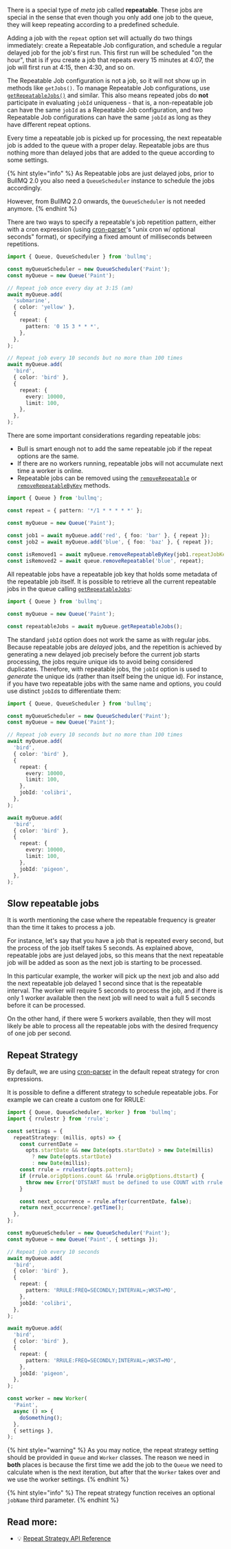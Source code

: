 There is a special type of _meta_ job called **repeatable**. These jobs are special in the sense that even though you only add one job to the queue, they will keep repeating according to a predefined schedule.

Adding a job with the `repeat` option set will actually do two things immediately: create a Repeatable Job configuration, and schedule a regular delayed job for the job's first run. This first run will be scheduled "on the hour", that is if you create a job that repeats every 15 minutes at 4:07, the job will first run at 4:15, then 4:30, and so on.

The Repeatable Job configuration is not a job, so it will not show up in methods like `getJobs()`. To manage Repeatable Job configurations, use [`getRepeatableJobs()`](https://api.docs.bullmq.io/classes/v4.Queue.html#getRepeatableJobs) and similar. This also means repeated jobs do **not** participate in evaluating `jobId` uniqueness - that is, a non-repeatable job can have the same `jobId` as a Repeatable Job configuration, and two Repeatable Job configurations can have the same `jobId` as long as they have different repeat options.

Every time a repeatable job is picked up for processing, the next repeatable job is added to the queue with a proper delay. Repeatable jobs are thus nothing more than delayed jobs that are added to the queue according to some settings.

{% hint style="info" %}
As Repeatable jobs are just delayed jobs, prior to BullMQ 2.0 you also need a `QueueScheduler` instance to schedule the jobs accordingly.

However, from BullMQ 2.0 onwards, the `QueueScheduler` is not needed anymore.
{% endhint %}

There are two ways to specify a repeatable's job repetition pattern, either with a cron expression (using [cron-parser](https://www.npmjs.com/package/cron-parser)'s "unix cron w/ optional seconds" format), or specifying a fixed amount of milliseconds between repetitions.

```typescript
import { Queue, QueueScheduler } from 'bullmq';

const myQueueScheduler = new QueueScheduler('Paint');
const myQueue = new Queue('Paint');

// Repeat job once every day at 3:15 (am)
await myQueue.add(
  'submarine',
  { color: 'yellow' },
  {
    repeat: {
      pattern: '0 15 3 * * *',
    },
  },
);

// Repeat job every 10 seconds but no more than 100 times
await myQueue.add(
  'bird',
  { color: 'bird' },
  {
    repeat: {
      every: 10000,
      limit: 100,
    },
  },
);
```

There are some important considerations regarding repeatable jobs:

- Bull is smart enough not to add the same repeatable job if the repeat options are the same.
- If there are no workers running, repeatable jobs will not accumulate next time a worker is online.
- Repeatable jobs can be removed using the [`removeRepeatable`](https://api.docs.bullmq.io/classes/v4.Queue.html#removeRepeatable) or [`removeRepeatableByKey`](https://api.docs.bullmq.io/classes/v4.Queue.html#removeRepeatableByKey) methods.

```typescript
import { Queue } from 'bullmq';

const repeat = { pattern: '*/1 * * * * *' };

const myQueue = new Queue('Paint');

const job1 = await myQueue.add('red', { foo: 'bar' }, { repeat });
const job2 = await myQueue.add('blue', { foo: 'baz' }, { repeat });
    
const isRemoved1 = await myQueue.removeRepeatableByKey(job1.repeatJobKey);
const isRemoved2 = await queue.removeRepeatable('blue', repeat);
```

All repeatable jobs have a repeatable job key that holds some metadata of the repeatable job itself. It is possible to retrieve all the current repeatable jobs in the queue calling [`getRepeatableJobs`](https://api.docs.bullmq.io/classes/v4.Queue.html#getRepeatableJobs):

```typescript
import { Queue } from 'bullmq';

const myQueue = new Queue('Paint');

const repeatableJobs = await myQueue.getRepeatableJobs();
```

The standard `jobId` option does not work the same as with regular jobs. Because repeatable jobs are _delayed_ jobs, and the repetition is achieved by generating a new delayed job precisely before the current job starts processing, the jobs require unique ids to avoid being considered duplicates. Therefore, with repeatable jobs, the `jobId` option is used to _generate_ the unique ids (rather than itself being the unique id). For instance, if you have two repeatable jobs with the same name and options, you could use distinct `jobId`s to differentiate them:

```typescript
import { Queue, QueueScheduler } from 'bullmq';

const myQueueScheduler = new QueueScheduler('Paint');
const myQueue = new Queue('Paint');

// Repeat job every 10 seconds but no more than 100 times
await myQueue.add(
  'bird',
  { color: 'bird' },
  {
    repeat: {
      every: 10000,
      limit: 100,
    },
    jobId: 'colibri',
  },
);

await myQueue.add(
  'bird',
  { color: 'bird' },
  {
    repeat: {
      every: 10000,
      limit: 100,
    },
    jobId: 'pigeon',
  },
);
```

## Slow repeatable jobs

It is worth mentioning the case where the repeatable frequency is greater than the time it takes to process a job.

For instance, let's say that you have a job that is repeated every second, but the process of the job itself takes 5 seconds. As explained above, repeatable jobs are just delayed jobs, so this means that the next repeatable job will be added as soon as the next job is starting to be processed.

In this particular example, the worker will pick up the next job and also add the next repeatable job delayed 1 second since that is the repeatable interval. The worker will require 5 seconds to process the job, and if there is only 1 worker available then the next job will need to wait a full 5 seconds before it can be processed.

On the other hand, if there were 5 workers available, then they will most likely be able to process all the repeatable jobs with the desired frequency of one job per second.

## Repeat Strategy

By default, we are using [cron-parser](https://www.npmjs.com/package/cron-parser) in the default repeat strategy for cron expressions.

It is possible to define a different strategy to schedule repeatable jobs. For example we can create a custom one for RRULE:

```typescript
import { Queue, QueueScheduler, Worker } from 'bullmq';
import { rrulestr } from 'rrule';

const settings = {
  repeatStrategy: (millis, opts) => {
    const currentDate =
      opts.startDate && new Date(opts.startDate) > new Date(millis)
        ? new Date(opts.startDate)
        : new Date(millis);
    const rrule = rrulestr(opts.pattern);
    if (rrule.origOptions.count && !rrule.origOptions.dtstart) {
      throw new Error('DTSTART must be defined to use COUNT with rrule');
    }

    const next_occurrence = rrule.after(currentDate, false);
    return next_occurrence?.getTime();
  },
};

const myQueueScheduler = new QueueScheduler('Paint');
const myQueue = new Queue('Paint', { settings });

// Repeat job every 10 seconds
await myQueue.add(
  'bird',
  { color: 'bird' },
  {
    repeat: {
      pattern: 'RRULE:FREQ=SECONDLY;INTERVAL=;WKST=MO',
    },
    jobId: 'colibri',
  },
);

await myQueue.add(
  'bird',
  { color: 'bird' },
  {
    repeat: {
      pattern: 'RRULE:FREQ=SECONDLY;INTERVAL=;WKST=MO',
    },
    jobId: 'pigeon',
  },
);

const worker = new Worker(
  'Paint',
  async () => {
    doSomething();
  },
  { settings },
);
```

{% hint style="warning" %}
As you may notice, the repeat strategy setting should be provided in `Queue` and `Worker` classes. The reason we need in **both** places is because the first time we add the job to the `Queue` we need to calculate when is the next iteration, but after that the `Worker` takes over and we use the worker settings.
{% endhint %}

{% hint style="info" %}
The repeat strategy function receives an optional `jobName` third parameter.
{% endhint %}

## Read more:

- 💡 [Repeat Strategy API Reference](https://api.docs.bullmq.io/types/v4.RepeatStrategy.html)
